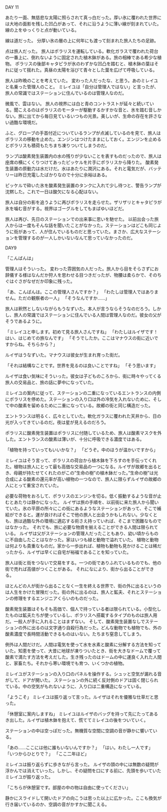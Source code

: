 DAY 11

あたり一面、無慈悲な太陽に照らされて真っ白だった。厚い氷に覆われた世界には大地の面影を残した凹凸があって、それに沿うように薄い線が刻まれていた。線の上をゆっくりと点が動いている。

線は道だった。
分厚い氷の層の上に何年にも渡って刻まれた旅人たちの足跡。

点は旅人だった。
旅人はポラリスを運転している。軟化ガラスで覆われた荷台の一番上に、倒れないように固定された植木鉢がある。旅の相棒である希少な植物。
ポラリスの後部キャタピラが氷のわずかな凹凸を踏むと、植木鉢の葉はそれに従って揺れた。真昼の太陽を浴びて青々とした葉を広げて呼吸している。

旅人は昨晩のことを考えていた。
変わった人だったな、と思う。あのミレイユと名乗った管理人のこと。
ミレイユは「自分は管理人ではない」と言ったが、旅人の常識ではステーションに住んでいるのは管理人なのだ。

微風で、雲はない。
旅人の視界には白と青のコントラストが延々と続いている。聞こえるのはポラリスのモーターが駆動するかすかな音と、氷を踏む音しかない。旅に出てから毎日見ているいつもの光景。美しいが、生命の存在を許さない過酷な環境だ。

ふと、グローブの手首付近についているランプが点滅しているのを見て、旅人はポラリスの移動を止めた。エンジンはつけたままにしておく。エンジンを止めるとポラリスも積荷もたちまち凍りついてしまうのだ。

ランプは酸素発生装置内の水の残りが少ないことを表すものだったので、旅人は座席の横にくくりつけてあったピッケルを片手にポラリスから降りた。
酸素発生装置の原動力は水だけだ。水はあたりに潤沢にある。それと電気だが、バッテリーは昨日充電したばかりなので十分に余裕はある。

ピッケルで砕いた氷を酸素発生装置のタンクに入れて少し待つと、警告ランプが沈黙した。これで一日は酸欠になる心配はない。

旅人は自分の影を追うように再びポラリスを走らせた。ザリザリとキャタピラが氷を噛む音がする。視界はゴーグルをしてもまばゆいほどだ。

旅人は再び、先日のステーションでの出来事に思いを馳せた。
以前出会った旅人からは一度もそんな話を聞いたことがなかった。ステーションはどこも同じように街があって、人が住んでいるものだと思っていた。まさか、広大なステーションを管理するのが一人しかいないなんて思っていなかったのだ。

DAY9

「こんばんは」

管理人はそういった。
変わった雰囲気の人だった。旅人から目をそらさずにお辞儀する様はなんだか狩人を思わせる目つきだったが、物腰は柔らかで、そのちぐはぐさがなぜだか印象に残った。

「あ、こんばんは。ここの管理人さんですか？」
「わたしは管理人ではありません。ただの観察者の一人」
「そうなんですか……」

旅人は釈然としないながらもうなずいた。本人が言うならそうなのだろう。しかし、旅人の常識ではステーションに住んでいる人間は管理人なのだ。彼女の父がそうであるように。

「ミレイユと申します。初めて見る旅人さんですね」
「わたしはルイザです！はい、はじめての旅なんです」
「そうでしたか。ここはマナウスの街に近いですからね。そちらから？」

ルイザはうなずいた。マナウスは彼女が生まれ育った街だ。

「それは結構なことです。世界を見るのは良いことですね」
「そう思います」

ルイザは食い気味にそういった。彼女は子どものころから、街に時々やってくる旅人の交易品と、旅の話に夢中になっていた。

ミレイユの案内に従って、ステーションの二重になっているエントランスの内側にポラリスを停めた。ステーションの入り口は外の冷気を入れないために、そして中の酸素を留めるために二重になっている。故郷の街と同じ構造だった。

エントランスは明るく、広々としていた。軟化ガラスに覆われた天井から、日の光が入ってきているのだ。夜は星が見えるのだろう。

ポラリスに酸素発生装置はポラリスに付随しているため、旅人は酸素マスクを外した。エントランスの酸素は薄いが、十分に呼吸できる濃度ではある。

「植物を持っていってもいいかな？」
「どうぞ。中のほうが温かいですから」

ミレイユはそう言って、ポラリスの荷台から植木鉢を下ろすのを手伝ってくれた。植物は旅人にとって最も高価な交易品の一つになる。ルイザが故郷を出るとき、母親が持たせてくれたのがこの”生命の樹”の植木鉢だった。”生命の樹”は光合成による酸素の還元率が高い植物の一つなので、旅人に限らずルイザの故郷の人にとって重宝されていた。

必要な荷物をおろして、ポラリスのエンジンを切る。低く振動するような音が止むとあたりは静かになった。
ルイザは旅の手順を、以前街に来た旅人から聞いていた。氷の平原の所々にこの街にあるようなステーションがあって、そこで補給ができると。運が良ければそこで他の旅人と出会うかもしれない。少なくとも、旅は過酷な外の環境に適応する術さえ持っていれば、そこまで困難なものではなかった。
それでも、旅に必要な物資を揃えることができる人間は限られている。
ルイザは父がステーションの管理人だったこともあり、幼い頃からものに不自由したことはなかった。家はいつも緑と動物で溢れていた。
植物と動物は何よりも貴重なものだ。家から一歩出れば、植物も動物も見かけることは稀だったから、ルイザは早くに自宅が裕福であることを知っていた。

旅人は街と街をつないで交易をする。一つの街でありふれているものでも、他の街で売れば高値がつくことがある。
それになにより、街から出ることができる。

ほとんどの人が街から出ることなく一生を終える世界で、街の外に出るというのは人生をかけた冒険だった。街の外に出るのは、旅人と鉱夫、それとステーションの修理をするエンジニアくらいのものだった。

酸素発生装置はそもそも高価で、個人で持っている者は限られている。小型化したものは鉱夫たちが使っているし、ポラリスへ搭載するタイプのものは旅人用だ。一般人が手に入れることはまずない。
そして、酸素発生装置なしでステーションの外に出るのは文字通り自殺行為だった。どんな動物でも植物でも、外の酸素濃度で長時間活動できるものはいない。たちまち窒息してしまう。

例外は人間だけだ。人間は電気を使って水を水素と酸素に分解する方法を知っていた。知恵を使って、大昔に地球が凍りついたとき、街を大きなドームで覆って酸素で満たす方法を考えだした。生き残ったのはドームの中に運良く入れた人間と、家畜たち。それから寒い環境でも育つ、いくつかの植物。

ミレイユがステーションの入り口のパネルを操作する。シュッと空気が漏れる音がして、ドアが開いた。
ステーションの外に続く反対側のドアは固く閉じられている。中の空気がもれないように、入り口は二重構造になっている。

「ようこそ」
ミレイユは振り返って言った。ルイザはそれを優雅な仕草だと思った。

「休憩室に案内しますね」
ミレイユはルイザのバッグを持って先にたってあるき出した。ルイザは植木鉢を抱えて、慌ててミレイユの後をついていく。

ステーションの中は空っぽだった。無機質な空間に空調の音が静かに響いている。

「あの……ここには他に誰もいないんですか？」
「はい。わたし一人です」
「いつからひとりで？」
「ここ二年ほど」

ミレイユは振り返らずに歩きながら言った。
ルイザの頭の中には無数の疑問が浮かんでは消えていった。しかし、その疑問を口にする前に、先頭を歩いていたミレイユが振り返った。

「こちらが休憩室です。部屋の中の物は自由に使ってください」

静かにスライドして開いたドアの向こうは思った以上に広かった。ここも換気が行き届いているのか、空調の音がかすかに聞こえる。
